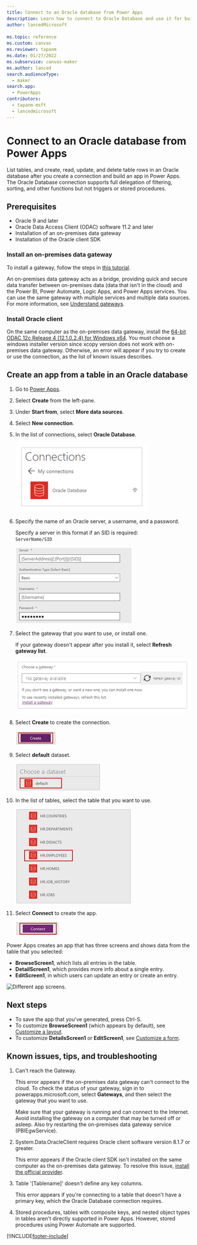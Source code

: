 ```yaml
---
title: Connect to an Oracle database from Power Apps
description: Learn how to connect to Oracle Database and use it for building apps in Power Apps.
author: lancedMicrosoft

ms.topic: reference
ms.custom: canvas
ms.reviewer: tapanm
ms.date: 01/27/2022
ms.subservice: canvas-maker
ms.author: lanced
search.audienceType: 
  - maker
search.app: 
  - PowerApps
contributors:
  - tapanm-msft
  - lancedmicrosoft
---
```

# Connect to an Oracle database from Power Apps

List tables, and create, read, update, and delete table rows in an Oracle database after you create a connection and build an app in Power Apps. The Oracle Database connection supports full delegation of filtering, sorting, and other functions but not triggers or stored procedures.

## Prerequisites
* Oracle 9 and later
* Oracle Data Access Client (ODAC) software 11.2 and later
* Installation of an on-premises data gateway
* Installation of the Oracle client SDK

### Install an on-premises data gateway
To install a gateway, follow the steps in [this tutorial](../gateway-management.md).

An on-premises data gateway acts as a bridge, providing quick and secure data transfer between on-premises data (data that isn't in the cloud) and the Power BI, Power Automate, Logic Apps, and Power Apps services. You can use the same gateway with multiple services and multiple data sources. For more information, see [Understand gateways](../gateway-reference.md).

### Install Oracle client
On the same computer as the on-premises data gateway, install the [64-bit ODAC 12c Release 4 (12.1.0.2.4) for Windows x64](https://www.oracle.com/technetwork/database/windows/downloads/index-090165.html). You must choose a windows installer version since xcopy version does not work with on-premises data gateway.  Otherwise, an error will appear if you try to create or use the connection, as the list of known issues describes.

## Create an app from a table in an Oracle database

1. Go to [Power Apps](https://make.powerapps.com).

1. Select **Create** from the left-pane.

1. Under **Start from**, select **More data sources**.

1. Select **New connection**.

1. In the list of connections, select **Oracle Database**.

   ![New database.](./media/connection-oracledb/oracle-db.png)

1. Specify the name of an Oracle server, a username, and a password.

    Specify a server in this format if an SID is required: <br> `ServerName/SID`

   ![Connection parameters.](./media/connection-oracledb/connection-params.png "Connection parameters")

1. Select the gateway that you want to use, or install one.

    If your gateway doesn't appear after you install it, select **Refresh gateway list**.

   ![New gateway.](./media/connection-oracledb/choose-gateway.png "New gateway")

1. Select **Create** to create the connection.

   ![Create connection.](./media/connection-oracledb/create-button.png "Create connection")

1. Select **default** dataset.

   ![Select dataset.](./media/connection-oracledb/choose-dataset.png "Select dataset")

1. In the list of tables, select the table that you want to use.

   ![Select table.](./media/connection-oracledb/choose-table.png "Select table")

1. Select **Connect** to create the app.
    
    ![Connect to the table and create app.](./media/connection-oracledb/connect-button.png "Connect to the table and create app")

Power Apps creates an app that has three screens and shows data from the table that you selected:

* **BrowseScreen1**, which lists all entries in the table.
* **DetailScreen1**, which provides more info about a single entry.
* **EditScreen1**, in which users can update an entry or create an entry.

![Different app screens.](./media/connection-oracledb/afd-app.png "Different app screens")

## Next steps

* To save the app that you've generated, press Ctrl-S.
* To customize **BrowseScreen1** (which appears by default), see [Customize a layout](../customize-layout-sharepoint.md).
* To customize **DetailsScreen1** or **EditScreen1**, see [Customize a form](../customize-forms-sharepoint.md).

## Known issues, tips, and troubleshooting

1. Can't reach the Gateway.
   
    This error appears if the on-premises data gateway can't connect to the cloud. To check the status of your gateway, sign in to powerapps.microsoft.com, select **Gateways**, and then select the gateway that you want to use.
   
    Make sure that your gateway is running and can connect to the Internet. Avoid installing the gateway on a computer that may be turned off or asleep. Also try restarting the on-premises data gateway service (PBIEgwService).

1. System.Data.OracleClient requires Oracle client software version 8.1.7 or greater.
   
    This error appears if the Oracle client SDK isn't installed on the same computer as the on-premises data gateway. To resolve this issue, [install the official provider](/power-bi/connect-data/desktop-connect-oracle-database).

3. Table '[Tablename]' doesn't define any key columns.
   
    This error appears if you're connecting to a table that doesn't have a primary key, which the Oracle Database connection requires.

4. Stored procedures, tables with composite keys, and nested object types in tables aren't directly supported in Power Apps. However, stored procedures using Power Automate are supported.


[!INCLUDE[footer-include](../../../includes/footer-banner.md)]
